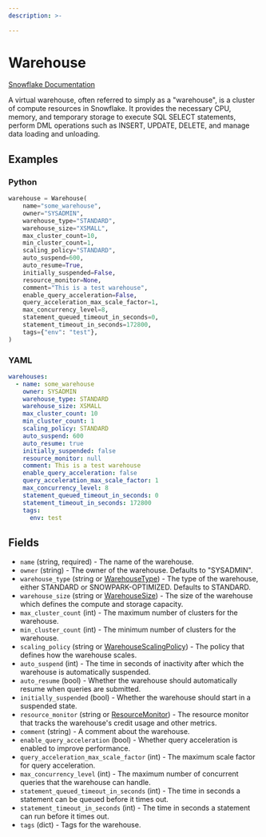 ```yaml
---
description: >-
  
---
```


# Warehouse

[Snowflake Documentation](https://docs.snowflake.com/en/sql-reference/sql/create-warehouse)

A virtual warehouse, often referred to simply as a "warehouse", is a cluster of compute resources in Snowflake. It provides the necessary CPU, memory, and temporary storage to execute SQL SELECT statements, perform DML operations such as INSERT, UPDATE, DELETE, and manage data loading and unloading.


## Examples

### Python

```python
warehouse = Warehouse(
    name="some_warehouse",
    owner="SYSADMIN",
    warehouse_type="STANDARD",
    warehouse_size="XSMALL",
    max_cluster_count=10,
    min_cluster_count=1,
    scaling_policy="STANDARD",
    auto_suspend=600,
    auto_resume=True,
    initially_suspended=False,
    resource_monitor=None,
    comment="This is a test warehouse",
    enable_query_acceleration=False,
    query_acceleration_max_scale_factor=1,
    max_concurrency_level=8,
    statement_queued_timeout_in_seconds=0,
    statement_timeout_in_seconds=172800,
    tags={"env": "test"},
)
```


### YAML

```yaml
warehouses:
  - name: some_warehouse
    owner: SYSADMIN
    warehouse_type: STANDARD
    warehouse_size: XSMALL
    max_cluster_count: 10
    min_cluster_count: 1
    scaling_policy: STANDARD
    auto_suspend: 600
    auto_resume: true
    initially_suspended: false
    resource_monitor: null
    comment: This is a test warehouse
    enable_query_acceleration: false
    query_acceleration_max_scale_factor: 1
    max_concurrency_level: 8
    statement_queued_timeout_in_seconds: 0
    statement_timeout_in_seconds: 172800
    tags:
      env: test
```


## Fields

* `name` (string, required) - The name of the warehouse.
* `owner` (string) - The owner of the warehouse. Defaults to "SYSADMIN".
* `warehouse_type` (string or [WarehouseType](warehouse_type.md)) - The type of the warehouse, either STANDARD or SNOWPARK-OPTIMIZED. Defaults to STANDARD.
* `warehouse_size` (string or [WarehouseSize](warehouse_size.md)) - The size of the warehouse which defines the compute and storage capacity.
* `max_cluster_count` (int) - The maximum number of clusters for the warehouse.
* `min_cluster_count` (int) - The minimum number of clusters for the warehouse.
* `scaling_policy` (string or [WarehouseScalingPolicy](warehouse_scaling_policy.md)) - The policy that defines how the warehouse scales.
* `auto_suspend` (int) - The time in seconds of inactivity after which the warehouse is automatically suspended.
* `auto_resume` (bool) - Whether the warehouse should automatically resume when queries are submitted.
* `initially_suspended` (bool) - Whether the warehouse should start in a suspended state.
* `resource_monitor` (string or [ResourceMonitor](resource_monitor.md)) - The resource monitor that tracks the warehouse's credit usage and other metrics.
* `comment` (string) - A comment about the warehouse.
* `enable_query_acceleration` (bool) - Whether query acceleration is enabled to improve performance.
* `query_acceleration_max_scale_factor` (int) - The maximum scale factor for query acceleration.
* `max_concurrency_level` (int) - The maximum number of concurrent queries that the warehouse can handle.
* `statement_queued_timeout_in_seconds` (int) - The time in seconds a statement can be queued before it times out.
* `statement_timeout_in_seconds` (int) - The time in seconds a statement can run before it times out.
* `tags` (dict) - Tags for the warehouse.


